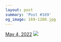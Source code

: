 ```yaml
---
layout: post
summary: 'Post #169'
og_image: 169-1280.jpg
---
```


<p>
  <time>
    <a href="/169">May 4, 2022</a>
  </time>
  <a href="/169">
    <img src="{{ site.assets_url }}/169-640.jpg" srcset="{{ site.assets_url }}/169-320.jpg 320w, {{ site.assets_url }}/169-640.jpg 640w, {{ site.assets_url }}/169-960.jpg 960w, {{ site.assets_url }}/169-1280.jpg 1280w" sizes="(min-width: 700px) 50vw, calc(100vw - 2rem)" />
  </a>
</p>
